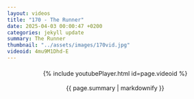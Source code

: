 ```yaml
---
layout: videos
title: "170 - The Runner"
date: 2025-04-03 00:00:47 +0200
categories: jekyll update
summary: The Runner
thumbnail: "../assets/images/170vid.jpg"
videoid: 4mu9M1Dhd-E
---
```


<div style="text-align: center; margin-top: 20px;">
  {% include youtubePlayer.html id=page.videoid %}
  <p style="margin-top: 15px; font-size: 1.2em; color: #333;">
    <p>{{ page.summary | markdownify }}</p>
  </p>
</div>
